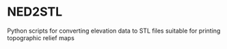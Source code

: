 NED2STL
=======

Python scripts for converting elevation data to STL files suitable for printing topographic relief maps